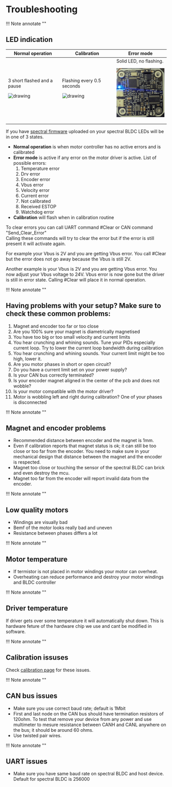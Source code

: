 # Troubleshooting

!!! Note annotate "" 

## **LED indication**
Normal operation | Calibration | Error mode 
---- | ---- | ----
3 short flashed and a pause <p align="left"> <img src="../assets/Normal.gif" alt="drawing" width="180"/> <br /> </p> | Flashing every 0.5 seconds <p align="left"> <img src="../assets/Calib.gif" alt="drawing" width="180"/> <br /> </p> | Solid LED, no flashing. <p align="left"> <img src="../assets/Error2.PNG" alt="drawing" width="180"/> <br /> </p>

If you have [spectral firmware](https://github.com/PCrnjak/Spectral-Micro-BLDC-controller/tree/main/Spectral%20BLDC%20Firmware) uploaded on your spectral BLDC LEDs will be in one of 3 states.

* **Normal operation** is when motor controller has no active errors and is calibrated
* **Error mode** is active if any error on the motor driver is active. List of possible errors:
    1. Temperature error
    2. Drv error
    3. Encoder error
    4. Vbus error
    5. Velocity error
    6. Current error
    7. Not calibrated 
    8. Received ESTOP
    9. Watchdog error
* **Calibration** will flash when in calibration routine

To clear errors you can call UART command #Clear or CAN command "Send_Clear_Error"<br />
Calling these commands will try to clear the error but if the error is still present it will activate again. <br />

For example your Vbus is 2V and you are getting Vbus error. You call #Clear but the error does not go away because the Vbus is still 2V.<br />

Another example is your Vbus is 2V and you are getting Vbus error. You now adjust your Vbus voltage to 24V. Vbus error is now gone but the driver is still in error state. Calling #Clear will place it in normal operation.

!!! Note annotate "" 

## **Having problems with your setup? Make sure to check these common problems:**

1. Magnet and encoder too far or too close
2. Are you 100% sure your magnet is diametrically magnetised
3. You have too big or too small velocity and current limits
4. You hear crunching and whining sounds. Tune your PIDs especially current loop. Try to lower the current loop bandwidth during calibration
5. You hear crunching and whining sounds. Your current limit might be too high, lower it.
6. Are you motor phases in short or open circuit?
7. Do you have a current limit set on your power supply?
8. Is your CAN bus correctly terminated?
9. Is your encoder magnet aligned in the center of the pcb and does not wobble?
10. Is your motor compatible with the motor driver?
11. Motor is wobbling left and right during calibration? One of your phases is disconnected
 

!!! Note annotate "" 

## **Magnet and encoder problems**

* Recommended distance between encoder and the magnet is 1mm.
* Even if calibration reports that magnet status is ok; it can still be too close or too far from the encoder. You need to make sure in your mechanical design that distance between the magnet and the encoder is respected.
* Magnet too close or touching the sensor of the spectral BLDC can brick and even destroy the mcu.
* Magnet too far from the encoder will report invalid data from the encoder. 

!!! Note annotate "" 

## **Low quality motors**

* Windings are visually bad
* Bemf of the motor looks really bad and uneven
* Resistance between phases differs a lot

!!! Note annotate "" 

## **Motor temperature**

* If termistor is not placed in motor windings your motor can overheat.
* Overheating can reduce performance and destroy your motor windings and BLDC controller

!!! Note annotate "" 


## **Driver temperature**

If driver gets over some temperature it will automatically shut down. This is hardware feture of the hardware chip we use and cant be modified in software. 

!!! Note annotate "" 

## **Calibration issuses**

Check [calibration page]() for these issues.

!!! Note annotate "" 

## **CAN bus issues**

* Make sure you use correct baud rate; default is 1Mbit
* First and last node on the CAN bus should have termination resistors of 120ohm. To test that remove your device from any power and use multimeter to mesure resistance between CANH and CANL anywhere on the bus; it should be around 60 ohms.
* Use twisted pair wires.

!!! Note annotate "" 

## **UART issues**

* Make sure you have same baud rate on spectral BLDC and host device. Default for spectral BLDC is 256000


